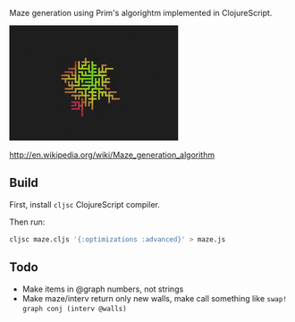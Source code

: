 Maze generation using Prim's algorightm implemented in ClojureScript.

![maze gif](https://github.com/jeffcarp/maze/blob/gh-pages/maze.gif)

http://en.wikipedia.org/wiki/Maze_generation_algorithm

## Build

First, install `cljsc` ClojureScript compiler.

Then run:

```bash
cljsc maze.cljs '{:optimizations :advanced}' > maze.js
```

## Todo

- Make items in @graph numbers, not strings
- Make maze/interv return only new walls, make call something like `swap! graph conj (interv @walls)`
